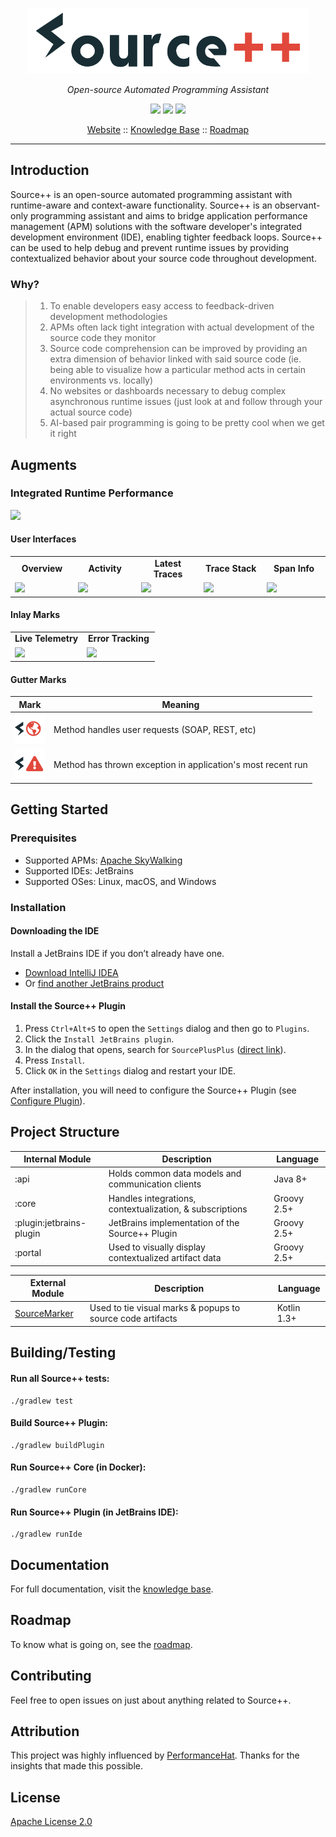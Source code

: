 <p align="center">
  <img src="docs/images/source_plus_plus_logo.png" width="450px" title="Source++">
</p>

*<p align="center">Open-source Automated Programming Assistant</p>*

<p align="center">
  <a href="https://travis-ci.com/sourceplusplus/Assistant"><img src="https://travis-ci.com/sourceplusplus/Assistant.svg?token=ss9XQPnrp2cb7kvLpwGX&branch=master"/></a>
  <a href="https://gitter.im/sourceplusplus"><img src="https://badges.gitter.im/Join Chat.svg"/></a>
  <a href="https://github.com/sourceplusplus/Assistant/blob/master/LICENSE"><img src="https://img.shields.io/badge/license-Apache 2-blue.svg?style=flat"/></a>
</p>

<p align="center">
  <a href="https://sourceplusplus.com">Website</a> ::
  <a href="docs/markdown">Knowledge Base</a> ::
  <a href="docs/markdown/02-general/02-roadmap.md">Roadmap</a>
</p>

---

## Introduction

Source++ is an open-source automated programming assistant with runtime-aware and context-aware functionality. Source++ is an observant-only programming assistant and aims to bridge application performance management (APM) solutions with the software developer's integrated development environment (IDE), enabling tighter feedback loops. Source++ can be used to help debug and prevent runtime issues by providing contextualized behavior about your source code throughout development.

### Why?

> 1. To enable developers easy access to feedback-driven development methodologies
> 2. APMs often lack tight integration with actual development of the source code they monitor
> 3. Source code comprehension can be improved by providing an extra dimension of behavior linked with said source code (ie. being able to visualize how a particular method acts in certain environments vs. locally)
> 4. No websites or dashboards necessary to debug complex asynchronous runtime issues (just look at and follow through your actual source code)
> 5. AI-based pair programming is going to be pretty cool when we get it right

## Augments

### Integrated Runtime Performance

![](https://raw.githubusercontent.com/sourceplusplus/Assistant/master/docs/images/augments/irp/Integrated-Runtime-Performance.jpg)

#### User Interfaces

<table>
  <tr>
      <td width="20%" align="center"><b>Overview</b></td>
      <td width="20%" align="center"><b>Activity</b></td>
      <td width="20%" align="center"><b>Latest Traces</b></td>
      <td width="20%" align="center"><b>Trace Stack</b></td>
      <td width="20%" align="center"><b>Span Info</b></td>
  </tr>
  <tr>
     <td><img src="https://raw.githubusercontent.com/sourceplusplus/Assistant/master/docs/images/augments/irp/IRP-Overview.jpg"/></td>
     <td><img src="https://raw.githubusercontent.com/sourceplusplus/Assistant/master/docs/images/augments/irp/IRP-Activity.jpg"/></td>
     <td><img src="https://raw.githubusercontent.com/sourceplusplus/Assistant/master/docs/images/augments/irp/IRP-Latest-Traces.jpg"/></td>
     <td><img src="https://raw.githubusercontent.com/sourceplusplus/Assistant/master/docs/images/augments/irp/IRP-Trace-Stack.jpg"/></td>
    <td><img src="https://raw.githubusercontent.com/sourceplusplus/Assistant/master/docs/images/augments/irp/IRP-Span-Info.jpg"/></td>
  </tr>
</table>

#### Inlay Marks

<table>
  <tr>
      <td width="50%" align="center"><b>Live Telemetry</b></td>
      <td width="50%" align="center"><b>Error Tracking</b></td>
  </tr>
  <tr>
     <td><img src="https://raw.githubusercontent.com/sourceplusplus/Assistant/master/docs/images/augments/irp/entry_method_inlay.jpg"/></td>
     <td><img src="https://raw.githubusercontent.com/sourceplusplus/Assistant/master/docs/images/augments/irp/failing_artifact_inlay.jpg"/></td>
  </tr>
</table>

#### Gutter Marks

| Mark                          | Meaning                                                  |
| ----------------------------- | -------------------------------------------------------- |
| ![](docs/images/plugin/icons/entry_method/active_entry_method.svg) | Method handles user requests (SOAP, REST, etc) |
| ![](docs/images/plugin/icons/failing_method/failing_method.svg) | Method has thrown exception in application's most recent run |

## Getting Started

### Prerequisites

- Supported APMs: [Apache SkyWalking](https://github.com/apache/skywalking)
- Supported IDEs: JetBrains
- Supported OSes: Linux, macOS, and Windows

### Installation

#### Downloading the IDE

Install a JetBrains IDE if you don’t already have one.

-  [Download IntelliJ IDEA](https://www.jetbrains.com/idea/download/)
- Or [find another JetBrains product](https://www.jetbrains.com/products.html)

#### Install the Source++ Plugin

1. Press `Ctrl+Alt+S` to open the `Settings` dialog and then go to `Plugins`.
2. Click the `Install JetBrains plugin`.
3. In the dialog that opens, search for `SourcePlusPlus` ([direct link](https://plugins.jetbrains.com/plugin/12033-source-)).
4. Press `Install`.
5. Click `OK` in the `Settings` dialog and restart your IDE.

After installation, you will need to configure the Source++ Plugin (see [Configure Plugin](docs/markdown/01-introduction/06-configure-source-plugin.md)).

## Project Structure

| Internal Module               | Description                                              | Language    |
| ----------------------------- | -------------------------------------------------------- | ----------- |
| :api                          | Holds common data models and communication clients       | Java 8+     |
| :core                         | Handles integrations, contextualization, & subscriptions | Groovy 2.5+ |
| :plugin:jetbrains-plugin      | JetBrains implementation of the Source++ Plugin          | Groovy 2.5+ |
| :portal                       | Used to visually display contextualized artifact data    | Groovy 2.5+ |

| External Module               | Description                                              | Language    |
| ----------------------------- | -------------------------------------------------------- | ----------- |
| [SourceMarker](https://github.com/sourceplusplus/SourceMarker) | Used to tie visual marks & popups to source code artifacts | Kotlin 1.3+ |

## Building/Testing

#### Run all Source++ tests:
```
./gradlew test
```

#### Build Source++ Plugin:
```
./gradlew buildPlugin
```

#### Run Source++ Core (in Docker):
```
./gradlew runCore
```

#### Run Source++ Plugin (in JetBrains IDE):
```
./gradlew runIde
```

## Documentation

For full documentation, visit the [knowledge base](docs/markdown).

## Roadmap

To know what is going on, see the [roadmap](docs/markdown/02-general/02-roadmap.md).

## Contributing

Feel free to open issues on just about anything related to Source++.

## Attribution

This project was highly influenced by [PerformanceHat](https://github.com/sealuzh/PerformanceHat). Thanks for the insights
that made this possible.

## License

[Apache License 2.0](https://github.com/sourceplusplus/Assistant/blob/master/LICENSE)


